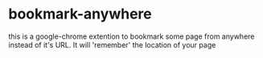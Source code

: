 # bookmark-anywhere
this is a google-chrome extention to bookmark some page from anywhere instead of it's URL. It will 'remember' the location of your page
